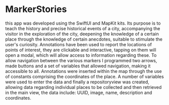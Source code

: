 # MarkerStories
this app was developed using the SwiftUI and MapKit kits. Its purpose is to teach the history and precise historical events of a city, accompanying the visitor in the exploration of the city, deepening the knowledge of a certain place through the knowledge of certain anecdotes, suitable to stimulate the user's curiosity. Annotations have been used to report the locations of points of interest, they are clickable and interactive, tapping on them will open a modal, which will allow access to information regarding these.  To allow navigation between the various markers I programmed two arrows, made buttons and a set of variables that allowed navigation, making it accessible to all. Annotations were inserted within the map through the use of constants comprising the coordinates of the place. A number of variables were used to enter the data and finally a repositoryview was created, allowing data regarding individual places to be collected and then retrieved in the main view, the data include: UUID, image, name, description and coordinates.

